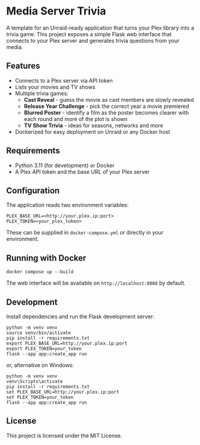 # Media Server Trivia

A template for an Unraid-ready application that turns your Plex library into a trivia game. This project exposes a simple Flask web interface that connects to your Plex server and generates trivia questions from your media.

## Features
- Connects to a Plex server via API token
- Lists your movies and TV shows
- Multiple trivia games:
  - **Cast Reveal** - guess the movie as cast members are slowly revealed
  - **Release Year Challenge** - pick the correct year a movie premiered
  - **Blurred Poster** - identify a film as the poster becomes clearer with each round and more of the plot is shown
  - **TV Show Trivia** - ideas for seasons, networks and more
- Dockerized for easy deployment on Unraid or any Docker host

## Requirements
- Python 3.11 (for development) or Docker
- A Plex API token and the base URL of your Plex server

## Configuration
The application reads two environment variables:

```
PLEX_BASE_URL=<http://your.plex.ip:port>
PLEX_TOKEN=<your_plex_token>
```

These can be supplied in `docker-compose.yml` or directly in your environment.

## Running with Docker

```
docker compose up --build
```

The web interface will be available on `http://localhost:8080` by default.

## Development

Install dependencies and run the Flask development server:


```
python -m venv venv
source venv/bin/activate
pip install -r requirements.txt
export PLEX_BASE_URL=http://your.plex.ip:port
export PLEX_TOKEN=your_token
flask --app app:create_app run
```

or, alternative on Windows:

```
python -m venv venv
venv\Scripts\activate
pip install -r requirements.txt
set PLEX_BASE_URL=http://your.plex.ip:port
set PLEX_TOKEN=your_token
flask --app app:create_app run
```

## License

This project is licensed under the MIT License.

